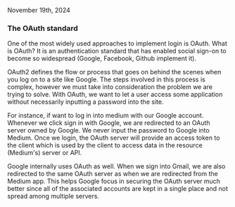 November 19th, 2024
### The OAuth standard 

One of the most widely used approaches to implement login is OAuth. What is OAuth? It is an authentication standard that has enabled social sign-on to become so widespread (Google, Facebook, Github implement it).

OAuth2 defines the flow or process that goes on behind the scenes when you log on to a site like Google. The steps involved in this process is complex, however we must take into consideration the problem we are trying to solve. With OAuth, we want to let a user access some application without necessarily inputting a password into the site. 

For instance, if want to log in into medium with our Google account. Whenever we click sign in with Google, we are redirected to an OAuth server owned by Google. We never input the password to Google into Medium. Once we login, the OAuth server will provide an access token to the client which is used by the client to access data in the resource (Medium's) server or API. 

Google internally uses OAuth as well. When we sign into Gmail, we are also redirected to the same OAuth server as when we are redirected from the Medium app. This helps Google focus in securing the OAuth server much better since all of the associated accounts are kept in a single place and not spread among multiple servers.